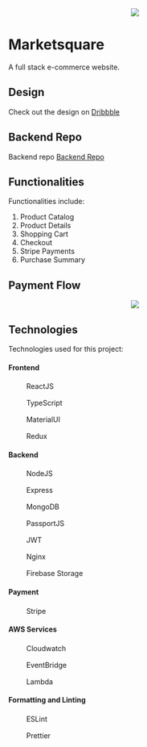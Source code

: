 <div align="center">
  <img src="https://res.cloudinary.com/dzcwvn0sk/image/upload/q_auto:eco/v1691493534/marketsquare/logos/logo-horizontal_t1xbym.png">
</div>


# Marketsquare

A full stack e-commerce website.

## Design

Check out the design on [Dribbble](https://dribbble.com/shots/21591624-Marketsquare)

## Backend Repo

Backend repo [Backend Repo](https://github.com/taravannheng/marketsquare-backend)

## Functionalities

Functionalities include:

1. Product Catalog
2. Product Details
3. Shopping Cart
4. Checkout
5. Stripe Payments
6. Purchase Summary

## Payment Flow

<div align="center">
    <img src="https://firebasestorage.googleapis.com/v0/b/marketsquare-62b8e.appspot.com/o/payment%20flows%2Fpayment-flow.png?alt=media&token=2d5572b6-3672-4245-ae46-c1861814e9c2&_gl=1*1vow5st*_ga*MTkzMDIyNzI4NC4xNjg1Nzg4MDQ2*_ga_CW55HF8NVT*MTY4NTc4ODA0Ni4xLjEuMTY4NTc4ODU3My4wLjAuMA..">
</div>


## Technologies

Technologies used for this project:

#### Frontend

<img src="https://cdn.jsdelivr.net/gh/devicons/devicon/icons/react/react-original.svg" height="16" width="16" /> &nbsp; &nbsp; ReactJS

<img src="https://cdn.jsdelivr.net/gh/devicons/devicon/icons/typescript/typescript-original.svg" height="16" width="16" /> &nbsp; &nbsp; TypeScript

<img src="https://cdn.jsdelivr.net/gh/devicons/devicon/icons/materialui/materialui-original.svg" height="16" width="16" /> &nbsp; &nbsp; MaterialUI

<img src="https://cdn.jsdelivr.net/gh/devicons/devicon/icons/redux/redux-original.svg" height="16" width="16" /> &nbsp; &nbsp; Redux

#### Backend

<img src="https://cdn.jsdelivr.net/gh/devicons/devicon/icons/nodejs/nodejs-original.svg" height="16" width="16" /> &nbsp; &nbsp; NodeJS

<img src="https://cdn.jsdelivr.net/gh/devicons/devicon/icons/express/express-original.svg" height="16" width="16" /> &nbsp; &nbsp; Express

<img src="https://cdn.jsdelivr.net/gh/devicons/devicon/icons/mongodb/mongodb-original.svg" height="16" width="16" /> &nbsp; &nbsp; MongoDB

<img src="https://svgshare.com/i/943.svg" height="16" width="16" /> &nbsp; &nbsp; PassportJS

<img src="https://jwt.io/img/pic_logo.svg" height="16" width="16" /> &nbsp; &nbsp; JWT

<img src="https://www.svgrepo.com/show/373924/nginx.svg" height="16" width="16" /> &nbsp; &nbsp; Nginx

<img src="https://www.gstatic.com/mobilesdk/160503_mobilesdk/logo/2x/firebase_28dp.png" height="16" width="16" /> &nbsp; &nbsp; Firebase Storage

#### Payment

<img src="https://www.vectorlogo.zone/logos/stripe/stripe-icon.svg" height="16" width="16" /> &nbsp; &nbsp; Stripe

#### AWS Services

<img src="https://d202huc2cacnce.cloudfront.net/icon/8f57ebd825a828e205b2dde223ba17e4-6af63a22dc297f8041286760ee8cd2c9.svg" height="16" width="16" /> &nbsp; &nbsp; Cloudwatch

<img src="https://d202huc2cacnce.cloudfront.net/icon/16908b0605f2645dfcb4c3a8d248cef3-8fdd092f1116685eeb75b950acb85987.svg" height="16" width="16" /> &nbsp; &nbsp; EventBridge

<img src="https://d202huc2cacnce.cloudfront.net/icon/945f3fc449518a73b9f5f32868db466c-926961f91b072604c42b7f39ce2eaf1c.svg" height="16" width="16" /> &nbsp; &nbsp; Lambda

#### Formatting and Linting

<img src="https://cdn.jsdelivr.net/gh/devicons/devicon/icons/eslint/eslint-original.svg" height="16" width="16" /> &nbsp; &nbsp; ESLint

<img src="https://cdn.cdnlogo.com/logos/p/5/prettier.svg" height="16" width="16" /> &nbsp; &nbsp; Prettier
